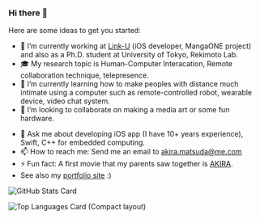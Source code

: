 ### Hi there 👋

Here are some ideas to get you started:

- 🔭 I’m currently working at [Link-U](https://www.link-u.co.jp) (iOS developer, MangaONE project) and also as a Ph.D. student at University of Tokyo, Rekimoto Lab.
- 🎓 My research topic is Human-Computer Interacation, Remote collaboration technique, telepresence.
- 🌱 I’m currently learning how to make peoples with distance much intimate using a computer such as remote-controlled robot, wearable device, video chat system.
- 👯 I’m looking to collaborate on making a media art or some fun hardware.
<!--- 🤔 I’m looking for help with ... -->
- 💬 Ask me about developing iOS app (I have 10+ years experience), Swift, C++ for embedded computing.
- 📫 How to reach me: Send me an email to [akira.matsuda@me.com](mailto:akira.matsuda@me.com)
- ⚡ Fun fact: A first movie that my parents saw together is [AKIRA](https://en.wikipedia.org/wiki/Akira_(manga)).
- See also my [portfolio site](https://www.0x0c.me) :)

![GitHub Stats Card](https://github-readme-stats.vercel.app/api?username=0x0c&show_icons=true&count_private=true)

![Top Languages Card (Compact layout)](https://github-readme-stats.vercel.app/api/top-langs/?username=0x0c&layout=compact&show_icons=true&count_private=true)
